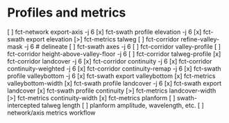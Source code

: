 # Profiles and metrics

[ ] fct-network export-axis -j 6
[x] fct-swath profile elevation -j 6
[x] fct-swath export elevation
[>] fct-metrics talweg
[ ] fct-corridor refine-valley-mask -j 6 # delineate
[ ] fct-swath axes -j 6
[ ] fct-corridor valley-profile
[ ] fct-corridor height-above-valley-floor -j 6
[ ] fct-corridor talweg-profile
[x] fct-corridor landcover -j 6
[x] fct-corridor continuity -j 6
[x] fct-corridor continuity-weighted -j 6
[x] fct-corridor continuity-remap -j 6
[x] fct-swath profile valleybottom -j 6
[x] fct-swath export valleybottom
[x] fct-metrics valleybottom-width
[x] fct-swath profile landcover -j 6
[x] fct-swath export landcover
[x] fct-swath profile continuity
[>] fct-metrics landcover-width
[>] fct-metrics continuity-width
[x] fct-metrics planform
[ ] swath-intercepted talweg length
[ ] planform amplitude, wavelength, etc.
[ ] network/axis metrics workflow
